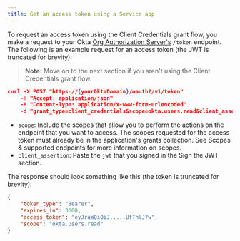 ```yaml
---
title: Get an access token using a Service app
---
```

To request an access token using the Client Credentials grant flow, you make a request to your Okta [Org Authorization Server's](/docs/concepts/auth-servers) `/token` endpoint. The following is an example request for an access token (the JWT is truncated for brevity):

> **Note:** Move on to the <GuideLink link="../save-access-token">next section</GuideLink> if you aren't using the Client Credentials grant flow.

```json
curl -X POST "https://{yourOktaDomain}/oauth2/v1/token"
    -H "Accept: application/json"
    -H "Content-Type: application/x-www-form-urlencoded"
    -d "grant_type=client_credentials&scope=okta.users.read&client_assertion_type=urn%3Aietf%3Aparams%3Aoauth%3Aclient-assertion-type%3Ajwt-bearer&client_assertion=eyJhbGciOiJSUzI1NiJ9.eyJzdWIiOiIwb2Fua3JrMHJqYXJBOXhpSzBoNyIsImlzcyI6IjBvYW5rcmswcmphckE5eGlLMGg3IiwiYXVkIjoiaHR0cHM6Ly9nZW5lcmljb2lkYy5va3RhcHJldmlldy5jb20vb2F1dGgyL3YxL3Rva2VuIiwiaWF0IjoxNTY5NDI2NDY1LCJleHAiOjE1Njk0MjcwNjUsImp0aSI6IjUxMzNiY2M4LTBkNTctNDlhZi04YTZjLTMyNThkMjlmODIzYiJ9.MdYZ6haG3zK2fEXSHmqqM9RFcM0hDGarl_9yy-8ZHtVCuiKBokbUoP2Bq4rCCq8DGaw-x2xT4cOWPGJV1P6nOS9OD2oGAfpbTg6IfwLvwumaQN3h34oPQS3jCntCbYY8b1lNaWGcBugB1rCPrUA5Xp3RQmF-ABMSk3ZT3De54aH4jtxQtopaUHIeWDD9iqvPZPJYkphstQXrv4SS3YkUbX9hS-2FkcwBS8bkpBC32Q4fTkXXK4bMDwRQGA8TdLHYFZymQIQR6ouvvEmz56hPqREq911l_vBUOw8-MLeL8l8QmmDmFlu-m1cZW-a2-AaKyj8LafbiKzeWeNsI6W7VAA"
```

* `scope`: Include the scopes that allow you to perform the actions on the endpoint that you want to access. The scopes requested for the access token must already be in the <GuideLink link="../define-allowed-scopes">application's grants collection</GuideLink>. See <GuideLink link="../scopes">Scopes & supported endpoints</GuideLink> for more information on scopes.
* `client_assertion`: Paste the `jwt` that you signed in the <GuideLink link="../use-client-credentials-grant-flow/#sign-the-jwt">Sign the JWT</GuideLink> section.

The response should look something like this (the token is truncated for brevity):

```json
{
    "token_type": "Bearer",
    "expires_in": 3600,
    "access_token": "eyJraWQiOiJ.....UfThlJ7w",
    "scope": "okta.users.read"
}
```

<NextSectionLink/>

